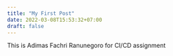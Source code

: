 ```yaml
---
title: "My First Post"
date: 2022-03-08T15:53:32+07:00
draft: false
---
```

This is Adimas Fachri Ranunegoro for CI/CD assignment


